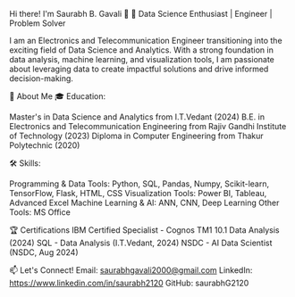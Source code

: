 Hi there! I'm Saurabh B. Gavali 👋
🚀 Data Science Enthusiast | Engineer | Problem Solver

I am an Electronics and Telecommunication Engineer transitioning into the exciting field of Data Science and Analytics. With a strong foundation in data analysis,
machine learning, and visualization tools, I am passionate about leveraging data to create impactful solutions and drive informed decision-making.

🌟 About Me
🎓 Education:

Master's in Data Science and Analytics from I.T.Vedant (2024)
B.E. in Electronics and Telecommunication Engineering from Rajiv Gandhi Institute of Technology (2023)
Diploma in Computer Engineering from Thakur Polytechnic (2020)

🛠️ Skills:

Programming & Data Tools: Python, SQL, Pandas, Numpy, Scikit-learn, TensorFlow, Flask, HTML, CSS
Visualization Tools: Power BI, Tableau, Advanced Excel
Machine Learning & AI: ANN, CNN, Deep Learning
Other Tools: MS Office

🏆 Certifications
IBM Certified Specialist - Cognos TM1 10.1 Data Analysis (2024)
SQL - Data Analysis (I.T.Vedant, 2024)
NSDC - AI Data Scientist (NSDC, Aug 2024)

📫 Let's Connect!
Email: saurabhgavali2000@gmail.com
LinkedIn: https://www.linkedin.com/in/saurabh2120
GitHub: saurabhG2120


